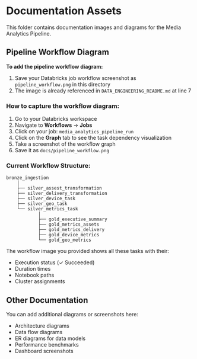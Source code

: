 # Documentation Assets

This folder contains documentation images and diagrams for the Media Analytics Pipeline.

## Pipeline Workflow Diagram

**To add the pipeline workflow diagram:**

1. Save your Databricks job workflow screenshot as `pipeline_workflow.png` in this directory
2. The image is already referenced in `DATA_ENGINEERING_README.md` at line 7

### How to capture the workflow diagram:

1. Go to your Databricks workspace
2. Navigate to **Workflows** → **Jobs**
3. Click on your job: `media_analytics_pipeline_run`
4. Click on the **Graph** tab to see the task dependency visualization
5. Take a screenshot of the workflow graph
6. Save it as `docs/pipeline_workflow.png`

### Current Workflow Structure:

```
bronze_ingestion
    │
    ├── silver_assest_transformation
    ├── silver_delivery_transformation
    ├── silver_device_task
    ├── silver_geo_task
    └── silver_metrics_task
            │
            ├── gold_executive_summary
            ├── gold_metrics_assets
            ├── gold_metrics_delivery
            ├── gold_device_metrics
            └── gold_geo_metrics
```

The workflow image you provided shows all these tasks with their:
- Execution status (✓ Succeeded)
- Duration times
- Notebook paths
- Cluster assignments

## Other Documentation

You can add additional diagrams or screenshots here:
- Architecture diagrams
- Data flow diagrams
- ER diagrams for data models
- Performance benchmarks
- Dashboard screenshots
